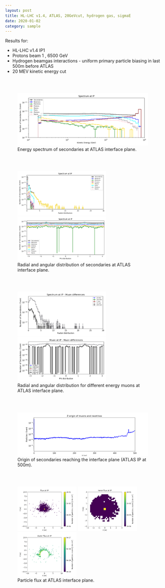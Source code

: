 ```yaml
---
layout: post
title: HL-LHC v1.4, ATLAS, 20GeVcut, hydrogen gas, sigmaE
date: 2020-01-02
category: sample
---
```

Results for:
   * HL-LHC v1.4 IP1
   * Protons beam 1 , 6500 GeV
   * Hydrogen beamgas interactions - uniform primary particle biasing in last 500m before ATLAS
   * 20 MEV kinetic energy cut

<br>
<br>

<figure>
<img src="/public/img/output_hllhc_v1p4_ATLAS_1_500_20GeVcut_hydrogen_sigmaE/INTERFACE_PLANE_spectrum_kene_interface_plane_20GeV_output_hllhc_v1p4_ATLAS_1_500_20GeVcut_hydrogen_sigmaE.png" style="width: 60vw;">
<figcaption>Energy spectrum of secondaries at ATLAS interface plane.</figcaption>
</figure>

<br>
<br>

<figure>
<img src="/public/img/output_hllhc_v1p4_ATLAS_1_500_20GeVcut_hydrogen_sigmaE/INTERFACE_PLANE_spectrum_R_output_hllhc_v1p4_ATLAS_1_500_20GeVcut_hydrogen_sigmaE.png" style="width: 30vw;">
<img src="/public/img/output_hllhc_v1p4_ATLAS_1_500_20GeVcut_hydrogen_sigmaE/INTERFACE_PLANE_spectrum_phi_end_output_hllhc_v1p4_ATLAS_1_500_20GeVcut_hydrogen_sigmaE.png" style="width: 30vw;">
<figcaption>Radial and angular distribution of secondaries at ATLAS interface plane.</figcaption>
</figure>

<br>
<br>

<figure>
<img src="/public/img/output_hllhc_v1p4_ATLAS_1_500_20GeVcut_hydrogen_sigmaE/INTERFACE_PLANE_mu_diff_R_output_hllhc_v1p4_ATLAS_1_500_20GeVcut_hydrogen_sigmaE.png" style="width: 30vw;">
<img src="/public/img/output_hllhc_v1p4_ATLAS_1_500_20GeVcut_hydrogen_sigmaE/INTERFACE_PLANE_mu_diff_phi_output_hllhc_v1p4_ATLAS_1_500_20GeVcut_hydrogen_sigmaE.png" style="width: 30vw;">
<figcaption>Radial and angular distribution for different energy muons at ATLAS interface plane.</figcaption>
</figure>

<br>
<br>

<figure>
<img src="/public/img/output_hllhc_v1p4_ATLAS_1_500_20GeVcut_hydrogen_sigmaE/FASER_traj_output_hllhc_v1p4_ATLAS_1_500_20GeVcut_hydrogen_sigmaE.png" style="width: 60vw;">
<figcaption>Origin of secondaries reaching the interface plane (ATLAS IP at 500m).</figcaption>
</figure>

<br>
<br>

<figure>
<img src="/public/img/output_hllhc_v1p4_ATLAS_1_500_20GeVcut_hydrogen_sigmaE/flux_INTERFACE_PLANE_all_output_hllhc_v1p4_ATLAS_1_500_20GeVcut_hydrogen_sigmaE.png" style="width: 20vw;">
<img src="/public/img/output_hllhc_v1p4_ATLAS_1_500_20GeVcut_hydrogen_sigmaE/flux_INTERFACE_PLANE_in_output_hllhc_v1p4_ATLAS_1_500_20GeVcut_hydrogen_sigmaE.png" style="width: 20vw;">
<img src="/public/img/output_hllhc_v1p4_ATLAS_1_500_20GeVcut_hydrogen_sigmaE/flux_INTERFACE_PLANE_out_output_hllhc_v1p4_ATLAS_1_500_20GeVcut_hydrogen_sigmaE.png" style="width: 20vw;">
<figcaption>Particle flux at ATLAS interface plane.</figcaption>
</figure>

